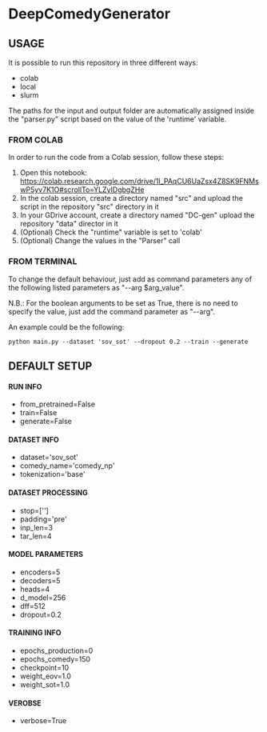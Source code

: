 # DeepComedyGenerator
## USAGE

It is possible to run this repository in three different ways:
 - colab
 - local
 - slurm

The paths for the input and output folder are automatically assigned inside the "parser.py" script
based on the value of the 'runtime' variable.

### FROM COLAB

In order to run the code from a Colab session, follow these steps:

 1. Open this notebook: https://colab.research.google.com/drive/1l_PAqCU6UaZsx4Z8SK9FNMswP5yv7K1O#scrollTo=YLZyIDgbgZHe
 2. In the colab session, create a directory named "src" and upload the script in the repository "src" directory in it
 3. In your GDrive account, create a directory named "DC-gen" upload the repository "data" director in it
 4. (Optional) Check the "runtime" variable is set to 'colab'
 5. (Optional) Change the values in the "Parser" call

### FROM TERMINAL

To change the default behaviour, just add as command parameters
any of the following listed parameters as "--arg $arg_value".

N.B.: For the boolean arguments to be set as True, there is no need to
specify the value, just add the command parameter as "--arg".

An example could be the following:
```
python main.py --dataset 'sov_sot' --dropout 0.2 --train --generate
```

## DEFAULT SETUP
#### RUN INFO
 - from_pretrained=False
 - train=False
 - generate=False
#### DATASET INFO
 - dataset='sov_sot'
 - comedy_name='comedy_np'
 - tokenization='base'
#### DATASET PROCESSING
 - stop=\['</v>']
 - padding='pre'
 - inp_len=3
 - tar_len=4
#### MODEL PARAMETERS
 - encoders=5
 - decoders=5
 - heads=4
 - d_model=256
 - dff=512
 - dropout=0.2
#### TRAINING INFO
 - epochs_production=0
 - epochs_comedy=150
 - checkpoint=10
 - weight_eov=1.0
 - weight_sot=1.0
#### VEROBSE
 - verbose=True
